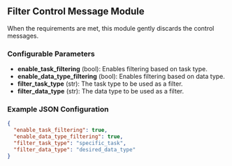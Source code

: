 ## Filter Control Message Module

When the requirements are met, this module gently discards the control messages.

### Configurable Parameters

- **enable_task_filtering** (bool): Enables filtering based on task type.
- **enable_data_type_filtering** (bool): Enables filtering based on data type.
- **filter_task_type** (str): The task type to be used as a filter.
- **filter_data_type** (str): The data type to be used as a filter.

### Example JSON Configuration

```json
{
  "enable_task_filtering": true,
  "enable_data_type_filtering": true,
  "filter_task_type": "specific_task",
  "filter_data_type": "desired_data_type"
}
```